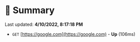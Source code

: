 # 📖 Summary
Last updated: **4/10/2022, 8:17:18 PM**

- `GET` [https://google.com](https://google.com) - **Up** (106ms)
